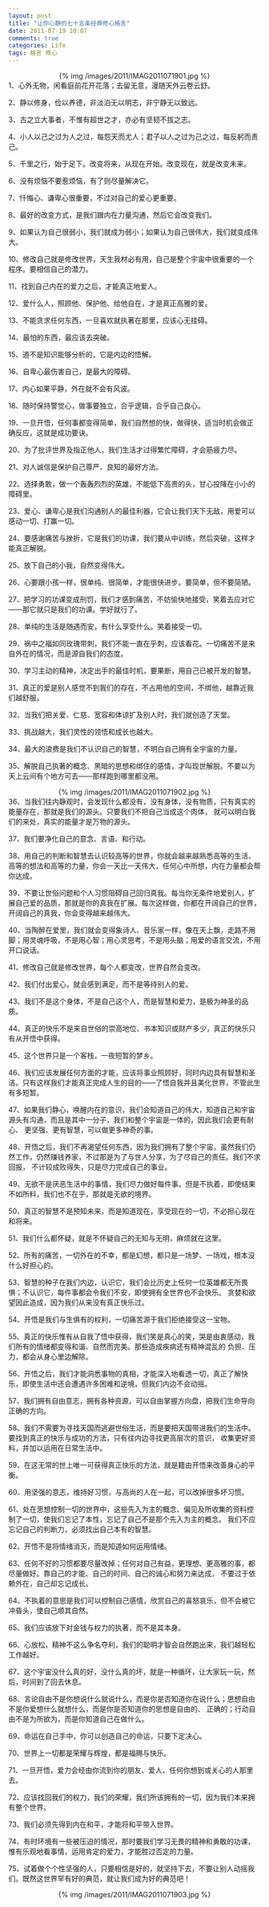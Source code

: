 ```yaml
---
layout: post
title: "让你心静的七十五条经典修心格言"
date: 2011-07-19 10:07
comments: true
categories: Life
tags: 格言 修心
---
```

<p>
<center>{% img /images/2011/IMAG2011071901.jpg %}</center>
1、心外无物，闲看庭前花开花落；去留无意，漫随天外云卷云舒。</br>

2、静以修身，俭以养德，非淡泊无以明志，非宁静无以致远。</br>

3、古之立大事者，不惟有超世之才，亦必有坚韧不拔之志。</br>

4、小人以己之过为人之过，每怨天而尤人；君子以人之过为己之过，每反躬而责己。</br>

5、千里之行，始于足下。改变将来，从现在开始。改变现在，就是改变未来。</br>

6、没有烦恼不要惹烦恼，有了则尽量解决它。 </br>

7、忏悔心、谦卑心很重要，不过对自己的爱心更重要。</br>

8、最好的改变方式，是我们跟内在力量沟通，然后它会改变我们。</br>

9、如果认为自己很弱小，我们就成为弱小；如果认为自己很伟大，我们就变成伟大。</br>

10、修改自己就是修改世界，天生我材必有用，自己是整个宇宙中很重要的一个程序。要相信自己的潜力。
</p>
<!--more-->

<p>11、找到自己内在的爱力之后，才能真正地爱人。</br>

12、爱什么人，照顾他、保护他、给他自在，才是真正高雅的爱。</br>

13、不能贪求任何东西，一旦喜欢就执著在那里，应该心无挂碍。</br>

14、最怕的东西，最应该去突破。</br>

15、道不是知识能够分析的，它是内边的悟解。</br>

16、自卑心最伤害自己，是最大的障碍。</br>

17、内心如果平静，外在就不会有风波。</br>

18、随时保持警觉心，做事要独立，合乎逻辑，合乎自己良心。</br>

19、一旦开悟，任何事都变得简单，我们自然想的快，做得快，适当时机会做正确反应，这就是成功要诀。</br>

20、为了批评世界及指正他人，我们生活才过得繁忙障碍，才会筋疲力尽。</p>

<p>21、对人诚信是保护自己尊严、良知的最好方法。</br>

22、选择勇敢，做一个轰轰烈烈的英雄，不能低下高贵的头，甘心投降在小小的障碍里。</br>

23、爱心、谦卑心是我们沟通别人的最佳利器，它会让我们天下无敌，用爱可以感动一切、打赢一切。</br>

24、要感谢痛苦与挫折，它是我们的功课，我们要从中训练，然后突破，这样才能真正解脱。</br>

25、放下自己的小我，自然变得伟大。</br>

26、心要跟小孩一样，很单纯、很简单，才能很快进步。要简单，但不要简陋。</br>

27、把学习的功课变成刑罚，我们才感到痛苦，不妨愉快地接受，笑着去应对它——那它就只是我们的功课。学好就行了。</br>

28、单纯的生活是随遇而安，有什么享受什么。笑着接受一切。</br>

29、祸中之福如同玫瑰带刺，我们不能一直在乎刺，应该看花。一切痛苦不是来自外在的情况，而是源自我们的态度。</br>

30、学习主动的精神，决定出手的最佳时机，要果断，用自己已被开发的智慧。</p>

<p>31、真正的爱是别人感觉不到我们的存在，不占用他的空间，不绑他，越靠近我们越舒服。</br>

32、当我们把关爱、仁慈、宽容和体谅扩及别人时，我们就创造了天堂。</br>

33、挑战越大，我们灵性的领悟和成长也越大。</br>

34、最大的浪费是我们不认识自己的智慧，不明白自己拥有全宇宙的力量。</br>

35、解脱自己执著的概念、黑暗的思想和绑住的感情，才叫现世解脱。不要以为天上云间有个地方可去——那样跑到哪里都没用。</br>
<center>{% img /images/2011/IMAG2011071902.jpg %}</center>
36、当我们往内静观时，会发现什么都没有，没有身体，没有物质，只有真实的能量存在，那就是我们的源头。只要我们不把自己当成这个肉体，
就可以明白我们的来处，真实的能量才是万物的源头。</br>

37、我们要净化自己的意念、言语、和行动。</br>

38、用自己的判断和智慧去认识较高等的世界，你就会越来越熟悉高等的生活、高等的想法和高等的力量，你会一天比一天伟大，任何心中所想，内在力量都会帮你达成。</br>

39、不要让世俗问题和个人习惯阻碍自己回归真我。每当你无条件地爱别人，扩展自己爱的品质，那就是你的真我在扩展。每次这样做，你都在开阔自己的世界，
开阔自己的真我，你会变得越来越伟大。</br>

40、当陶醉在爱里，我们就会变得象诗人、音乐家一样，像在天上飘，走路不用脚；用灵魂呼吸，不是用心智；用心灵思考，不是用头脑；用爱的语言交流，不用开口说话。</p>

<p>41、修改自己就是修改世界，每个人都变改，世界自然会变改。</br>

42、我们付出爱心，就会感到满足，而不是等待别人的爱。</br>

43、我们不是这个身体，不是自己这个人，而是智慧和爱力，是极为神圣的品质。</br>

44、真正的快乐不是来自世俗的崇高地位、书本知识或财产多少，真正的快乐只有从开悟中获得。</br>

45、这个世界只是一个客栈，一夜短暂的梦乡。</br>

46、我们应该发展任何方面的才能，应该将事业照顾好，同时内边具有智慧和圣洁。只有这样我们才能真正完成人生的目的——了悟自我并且美化世界，不管此生有多短暂。</br>

47、如果我们静心，唤醒内在的意识，我们会知道自己的伟大，知道自己和宇宙源头有沟通，而且是其中一分子，我们和整个宇宙是一体的，因此我们会更有耐心、
更坚强、更有智慧，可以做更多神奇的事。</br>

48、开悟之后，我们不再渴望任何东西，因为我们拥有了整个宇宙。虽然我们仍然工作，仍然赚钱养家，不过那是为了与世人分享，为了尽自己的责任。我们不求回报，
不计较成败得失，只是尽力完成自己的事业。</br>

49、无欲不是厌恶生活中的事情，我们尽力做好每件事，但是不执着，即使结果不如所料，我们也不在乎，那就是无欲的境界。</br>

50、真正的智慧不是预知未来，而是知道现在，享受现在的一切，不必担心现在和将来。</p>

<p>51、我们什么都怀疑，就是不怀疑自己的无知与无明，麻烦就在这里。</br>

52、所有的痛苦，一切外在的不幸，都是幻想，都只是一场梦、一场戏，根本没什么好担心的。</br>

53、智慧的种子在我们内边，认识它，我们会比历史上任何一位英雄都无所畏惧；不认识它，每件事都会令我们不安，即使拥有全世界也不会快乐。
贪婪和欲望因此造成，因为我们从来没有真正快乐过。</br>

54、开悟是我们与生俱有的权利，一切痛苦源于我们拒绝接受这一宝物。</br>

55、真正的快乐惟有从自我了悟中获得，我们笑是真心的笑，哭是由衷感动，我们所有的情绪都变得和谐、自然而完美。那些造成疾病还有精神混乱的
负担、压力，都会从身心里边解除。</br>

56、开悟之后，我们才能洞悉事物的真相，才能深入地看透一切，真正了解快乐，即使生活中还会遭遇许多困难和逆境，但我们内边不会动摇。</br>

57、我们拥有自由意志，拥有各种资源，可以自由掌握方向盘，把我们生命导向正确的方向。</br>

58、我们不需要为寻找天国而逃避世俗生活，而是要把天国带进我们的生活中。要找到真正的快乐与成功的方法，只有往内边寻找更高层次的意识，
收集更好资料，并加以运用在日常生活中。</br>

59、在这无常的世上唯一可获得真正快乐的方法，就是籍由开悟来改善身心的平衡。</br>

60、用坚强的意志，维持好习惯，与高尚的人在一起，可以改掉很多坏习惯。</p>

<p>61、处在思想控制一切的世界中，这些先入为主的概念、偏见及所收集的资料控制了一切，使我们忘记了本性，忘记了自己不是那个先入为主的概念。
我们不应忘记自己的判断力，必须找出自己本有的智慧。</br>

62、开悟不是将情绪消灭，而是知道如何运用情绪。</br>

63、任何不好的习惯都要尽量改掉；任何对自己有益，更理想、更高雅的事，都尽量做好。靠自己的才能、自己的时间、自己的诚心和努力来达成，
不要过于依赖外在，自己却忘记成长。</br>

64、不执着的意思是我们可以控制自己感情，欣赏自己的喜怒哀乐，但不会被它冲昏头，使自己顺其自然。</br>

65、我们应该放下对金钱与权力的执著，而不是其本身。</br>

66、心放松，精神不这么争名夺利，我们的聪明才智会自然跑出来，我们越轻松工作越好。</br>

67、这个宇宙没什么真的好，没什么真的坏，就是一种循环，让大家玩一玩，然后，时间到了回去休息。</br>

68、言论自由不是你想说什么就说什么，而是你是否知道你在说什么；思想自由不是你爱想什么就想什么，而是你是否知道你的思想是自由的、
正确的；行动自由不是为所欲为，而是你知道自己在做什么。</br>

69、命运在自己手中，你可以创造自己的命运，只要下定决心。</br>

70、世界上一切都是荣耀与辉煌，都是福赐与快乐。</p>

<p>71、一旦开悟，爱力会经由你流到你的朋友、爱人、任何你想到或关心的人那里去。</br>

72、应该找回我们的权力，我们的荣耀，我们所该拥有的一切，因为我们本来拥有整个世界。</br>

73、我们必须先得到内在和平，才能将和平带入世界。</br>

74、有时环境有一些被压迫的情况，那时要我们学习无畏的精神和勇敢的功课，惟有乐观地看事情，运用肯定的爱力，才能胜过否定的力量。</br>

75、试着做个个性坚强的人，只要相信是好的，就坚持下去，不要让别人动摇我们。既然这世界罕有好的典范，就让我们成为好的典范吧！
<center>{% img /images/2011/IMAG2011071903.jpg %}</center>
</p>
